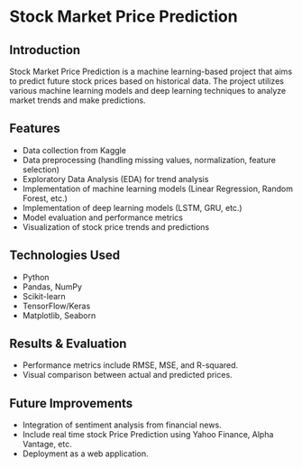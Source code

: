 # Stock Market Price Prediction

## Introduction
Stock Market Price Prediction is a machine learning-based project that aims to predict future stock prices based on historical data. The project utilizes various machine learning models and deep learning techniques to analyze market trends and make predictions.

## Features
- Data collection from Kaggle
- Data preprocessing (handling missing values, normalization, feature selection)
- Exploratory Data Analysis (EDA) for trend analysis
- Implementation of machine learning models (Linear Regression, Random Forest, etc.)
- Implementation of deep learning models (LSTM, GRU, etc.)
- Model evaluation and performance metrics
- Visualization of stock price trends and predictions

## Technologies Used
- Python
- Pandas, NumPy
- Scikit-learn
- TensorFlow/Keras
- Matplotlib, Seaborn

## Results & Evaluation
- Performance metrics include RMSE, MSE, and R-squared.
- Visual comparison between actual and predicted prices.

## Future Improvements
- Integration of sentiment analysis from financial news.
- Include real time stock Price Prediction using Yahoo Finance, Alpha Vantage, etc.
- Deployment as a web application.